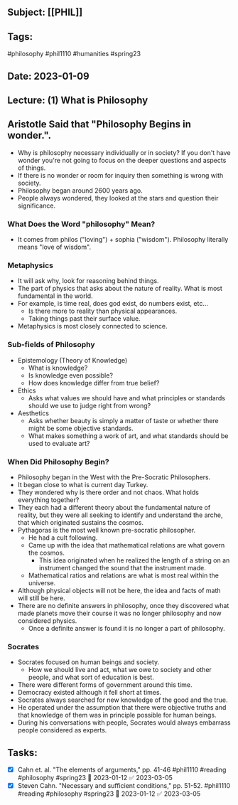 ## Subject: [[PHIL]]
## Tags:
#philosophy #phil1110 #humanities #spring23 
## Date: 2023-01-09
## Lecture: (1) What is Philosophy

## Aristotle Said that "Philosophy Begins in wonder.".
- Why is philosophy necessary individually or in society? If you don't have wonder you're not going to focus on the deeper questions and aspects of things.
- If there is no wonder or room for inquiry then something is wrong with society.
- Philosophy began around 2600 years ago.
- People always wondered, they looked at the stars and question their significance.

### What Does the Word "philosophy" Mean?
- It comes from philos ("loving") + sophia ("wisdom"). Philosophy literally means "love of wisdom".

### Metaphysics
- It will ask why, look for reasoning behind things.
- The part of physics that asks about the nature of reality. What is most fundamental in the world.
- For example, is time real, does god exist, do numbers exist, etc...
	- Is there more to reality than physical appearances.
	- Taking things past their surface value.
- Metaphysics is most closely connected to science.

### Sub-fields of Philosophy
- Epistemology (Theory of Knowledge)
	- What is knowledge?
	- Is knowledge even possible?
	- How does knowledge differ from true belief?
- Ethics
	- Asks what values we should have and what principles or standards should we use to judge right from wrong?
- Aesthetics
	- Asks whether beauty is simply a matter of taste or whether there might be some objective standards.
	- What makes something a work of art, and what standards should be used to evaluate art?

### When Did Philosophy Begin?
- Philosophy began in the West with the Pre-Socratic Philosophers.
- It began close to what is current day Turkey.
- They wondered why is there order and not chaos. What holds everything together?
- They each had a different theory about the fundamental nature of reality, but they were all seeking to identify and understand the arche, that which originated sustains the cosmos.
- Pythagoras is the most well known pre-socratic philosopher.
	- He had a cult following.
	- Came up with the idea that mathematical relations are what govern the cosmos.
		- This idea originated when he realized the length of a string on an instrument changed the sound that the instrument made.
	- Mathematical ratios and relations are what is most real within the universe.
- Although physical objects will not be here, the idea and facts of math will still be here.
- There are no definite answers in philosophy, once they discovered what made planets move their course it was no longer philosophy and now considered physics.
	- Once a definite answer is found it is no longer a part of philosophy.

### Socrates
- Socrates focused on human beings and society.
	- How we should live and act, what we owe to society and other people, and what sort of education is best.
- There were different forms of government around this time.
- Democracy existed although it fell short at times.
- Socrates always searched for new knowledge of the good and the true.
- He operated under the assumption that there were objective truths and that knowledge of them was in principle possible for human beings.
- During his conversations with people, Socrates would always embarrass people considered as experts.

## Tasks:
- [x] Cahn et. al. "The elements of arguments," pp. 41-46 #phil1110 #reading #philosophy #spring23 📅 2023-01-12 ✅ 2023-03-05
- [x] Steven Cahn. "Necessary and sufficient conditions," pp. 51-52. #phil1110 #reading #philosophy #spring23 📅 2023-01-12 ✅ 2023-03-05